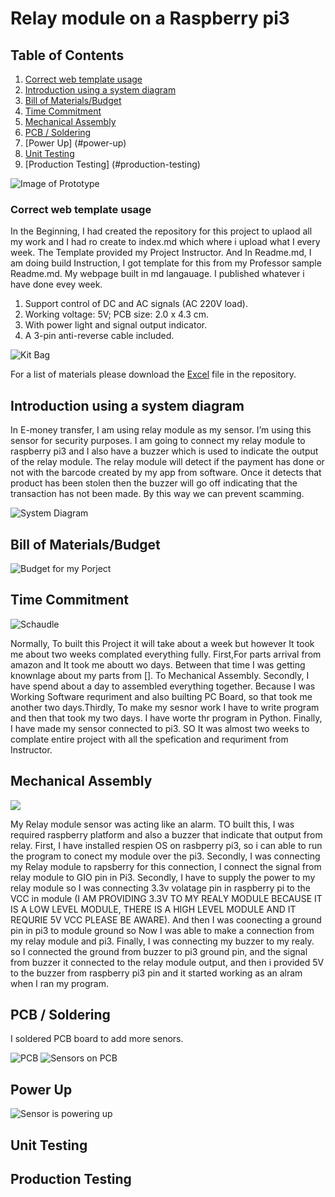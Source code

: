 
# Relay module on a Raspberry pi3 

## Table of Contents
1. [Correct web template usage](#correct-web-template-usage)
2. [Introduction using a system diagram](#introduction-using-a-system-diagram)
2. [Bill of Materials/Budget](#bill-of-materials/budget)
4. [Time Commitment](#time-commitment)
5. [Mechanical Assembly](#mechanical-assembly)
6. [PCB / Soldering](#pcb-soldering)
7. [Power Up] (#power-up)
8. [Unit Testing](#unit-testing)
9. [Production Testing] (#production-testing)

![Image of Prototype](https://raw.githubusercontent.com/VinoU/Bar-QR-code-scanners/master/Final%20Scrren.png)


### Correct web template usage

In the Beginning, I had created the repository for this project to uplaod all my work and I had ro create to index.md which where i upload what I every week. The Template provided my Project Instructor. And In Readme.md, I am doing build Instruction, I got template for this from my Professor sample Readme.md. My webpage built in md langauage. I published whatever i have done evey week.

1. Support control of DC and AC signals (AC 220V load).
2. Working voltage: 5V; PCB size: 2.0 x 4.3 cm.
3. With power light and signal output indicator.
4. A 3-pin anti-reverse cable included.

![Kit Bag](https://raw.githubusercontent.com/VinoU/Bar-QR-code-scanners/master/Pictures/IMG_3096.JPG) 

For a list of materials please download the [Excel]() file in the repository.

## Introduction using a system diagram

In E-money transfer, I am using relay module as my sensor. I’m using this sensor for security purposes. I am going to connect my relay module to raspberry pi3 and I also have a buzzer which is used to indicate the output of the relay module. The relay module will detect if the payment has done or not with the barcode created by my app from software. Once it detects that product has been stolen then the buzzer will go off indicating that the transaction has not been made. By this way we can prevent scamming.

![System Diagram](https://raw.githubusercontent.com/VinoU/Bar-QR-code-scanners/master/System%20Diagram.png)


## Bill of Materials/Budget
![Budget for my Porject](#https://github.com/VinoU/Bar-QR-code-scanners/blob/master/Parts%20Budget%20Vino%20Uthayakumar%20-%20new.xlsx)


## Time Commitment
![Schaudle](#https://github.com/VinoU/Bar-QR-code-scanners/blob/master/Vino%20Uthayakumar_Project%20Schedule.pdf)

Normally, To built this Project it will take about a week but however It took me about two weeks complated everything fully. First,For parts arrival from amazon and It took me aboutt wo days. Between that time I was getting knownlage about my parts from []. To Mechanical Assembly. Secondly, I have spend about a day to assembled everything together. Because I was Working Software requriment and also builting PC Board, so that took me another two days.Thirdly, To make my sesnor work I have to write program and then that took my two days. I have worte thr program in Python. Finally, I have made my sensor connected to pi3. SO It was almost two weeks to complate entire project with all the spefication and requriment from Instructor.

## Mechanical Assembly
![](#)

My Relay module sensor was acting like an alarm. TO built this, I was required raspberry platform and also a buzzer that indicate that output from relay. First, I  have installed respien OS on rasbperry pi3, so i can able to run the program to conect my module over the pi3. Secondly, I was connecting my Relay module to rapsberry for this connection, I connect the signal from relay module to GIO pin in Pi3. Secondly, I have to supply the power to my relay module so I was connecting 3.3v volatage pin in raspberry pi to the VCC in module (I AM PROVIDING 3.3V TO MY REALY MODULE BECAUSE IT IS A LOW LEVEL MODULE, THERE IS A HIGH LEVEL MODULE AND IT REQURIE 5V VCC PLEASE BE AWARE). And then I was coonecting a ground pin in pi3 to module ground so Now I was able to make a connection from my relay module and pi3. Finally, I was connecting my buzzer to my realy. so I connected the ground from buzzer to pi3 ground pin, and the signal from buzzer it connected to the relay module output, and then i provided 5V to the buzzer from raspberry pi3 pin and it started working as an alram when I ran my program.

## PCB / Soldering
I soldered PCB board to add more senors.

![PCB](https://raw.githubusercontent.com/VinoU/Bar-QR-code-scanners/master/Pictures/IMG_3089.JPG)
![Sensors on PCB](https://raw.githubusercontent.com/VinoU/Bar-QR-code-scanners/master/Sensors%20ON%20PCB.jpg)


## Power Up
![Sensor is powering up](https://raw.githubusercontent.com/VinoU/Bar-QR-code-scanners/master/Light%20up.JPG)

## Unit Testing
[](#)


## Production Testing
[](#)
